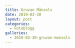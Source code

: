 ```yaml
---
title: Gruvan Månsols
date: 2019-03-30
layout: post
categories:
  - Fotoblogg
galleries:
  - 2019-03-30-gruvan-monsols
---
```

